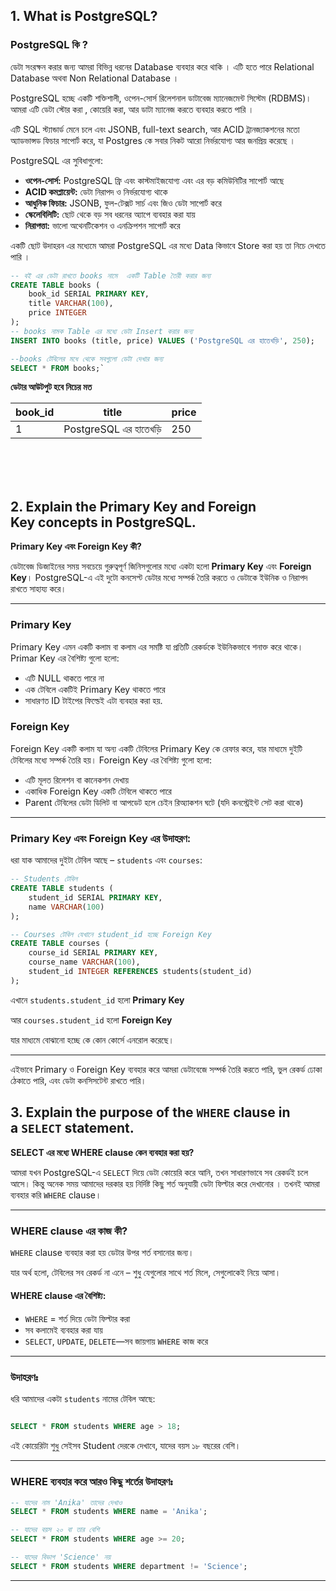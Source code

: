 ## 1. What is PostgreSQL?

### PostgreSQL কি ?

ডেটা সংরক্ষন করার জন্য আমরা বিভিন্ন ধরনের Database ব্যবহার করে থাকি । এটি হতে পারে Relational Database অথবা Non Relational Database ।

PostgreSQL হচ্ছে একটি শক্তিশালী, ওপেন-সোর্স রিলেশনাল ডাটাবেজ ম্যানেজমেন্ট সিস্টেম (RDBMS)। আমরা এটি ডেটা স্টোর করা , কোয়েরি করা, আর ডাটা ম্যানেজ করতে ব্যবহার করতে পারি ।

এটি SQL স্ট্যান্ডার্ড মেনে চলে এবং JSONB, full-text search, আর ACID ট্রানজ্যাকশনের মতো অ্যাডভান্সড ফিচার সাপোর্ট করে, যা Postgres কে সবার নিকট আরো নির্ভরযোগ্য আর জনপ্রিয় করেছে ।

PostgreSQL এর সুবিধাগুলো:

- **ওপেন-সোর্স:** PostgreSQL ফ্রি এবং কাস্টমাইজযোগ্য এবং এর বড় কমিউনিটির সাপোর্ট আছে
- **ACID কমপ্লায়েন্ট:** ডেটা নিরাপদ ও নির্ভরযোগ্য থাকে
- **আধুনিক ফিচার:** JSONB, ফুল-টেক্সট সার্চ এবং জিও ডেটা সাপোর্ট করে
- **স্কেলেবিলিটি:** ছোট থেকে বড় সব ধরনের অ্যাপে ব্যবহার করা যায়
- **নিরাপত্তা:** ভালো অথেনটিকেশন ও এনক্রিপশন সাপোর্ট করে

একটি ছোট উদাহরন এর মধ্যেমে আমরা PostgreSQL এর মধ্যে Data কিভাবে Store করা হয় তা নিচে দেখতে পারি ।

```sql
-- বই এর ডেটা রাখতে books নামে  একটি Table তৈরী করার জন্য
CREATE TABLE books (
    book_id SERIAL PRIMARY KEY,
    title VARCHAR(100),
    price INTEGER
);
-- books নামক Table এর মধ্যে ডেটা Insert করার জন্য
INSERT INTO books (title, price) VALUES ('PostgreSQL এর হাতেখড়ি', 250);

--books টেবিলের মধে থেকে সবগুলো ডেটা দেখার জন্য
SELECT * FROM books;`

```

**ডেটার আউটপুট হবে নিচের মত**

| book_id | title                 | price |
| ------- | --------------------- | ----- |
| 1       | PostgreSQL এর হাতেখড়ি | 250   |

<br/>
<br/>
<br/>

## 2. Explain the **Primary Key** and **Foreign Key** concepts in PostgreSQL.

**Primary Key এবং Foreign Key কী?**

ডেটাবেজ ডিজাইনের সময় সবচেয়ে গুরুত্বপূর্ণ জিনিসগুলোর মধ্যে একটা হলো ‍**Primary Key** এবং **Foreign Key**। PostgreSQL-এ এই দুটো কনসেপ্ট ডেটার মধ্যে সম্পর্ক তৈরি করতে ও ডেটাকে ইউনিক ও নিরাপদ রাখতে সাহায্য করে।

---

### **Primary Key**

Primary Key এমন একটি কলাম বা কলাম এর সমষ্টি যা প্রতিটি রেকর্ডকে ইউনিকভাবে শনাক্ত করে থাকে। Primar Key এর বৈশিষ্ট্য গুলো হলো:

- এটি NULL থাকতে পারে না
- এক টেবিলে একটিই Primary Key থাকতে পারে
- সাধারণত ID টাইপের ফিল্ডেই এটা ব্যবহার করা হয়.

### **Foreign Key**

Foreign Key একটি কলাম যা অন্য একটি টেবিলের Primary Key কে রেফার করে, যার মাধ্যমে দুইটি টেবিলের মধ্যে সম্পর্ক তৈরি হয়। Foreign Key এর বৈশিষ্ট্য গুলো হলো:

- এটি মূলত রিলেশন বা কানেকশন দেখায়
- একাধিক Foreign Key একটি টেবিলে থাকতে পারে
- Parent টেবিলের ডেটা ডিলিট বা আপডেট হলে চেইন রিঅ্যাকশন ঘটে (যদি কনস্ট্রেইন্ট সেট করা থাকে)

---

### Primary Key এবং Foreign Key এর উদাহরণ:

ধরা যাক আমাদের দুইটা টেবিল আছে – `students` এবং `courses`:

```sql
-- Students টেবিল
CREATE TABLE students (
    student_id SERIAL PRIMARY KEY,
    name VARCHAR(100)
);

-- Courses টেবিল যেখানে student_id হচ্ছে Foreign Key
CREATE TABLE courses (
    course_id SERIAL PRIMARY KEY,
    course_name VARCHAR(100),
    student_id INTEGER REFERENCES students(student_id)
);

```

এখানে `students.student_id` হলো **Primary Key**

আর `courses.student_id` হলো **Foreign Key**

যার মাধ্যমে বোঝানো হচ্ছে কে কোন কোর্সে এনরোল করেছে।

---

এইভাবে Primary ও Foreign Key ব্যবহার করে আমরা ডেটাবেজে সম্পর্ক তৈরি করতে পারি, ভুল রেকর্ড ঢোকা ঠেকাতে পারি, এবং ডেটা কনসিসটেন্ট রাখতে পারি।

## 3. Explain the purpose of the `WHERE` clause in a `SELECT` statement.

**SELECT এর মধ্যে WHERE clause কেন ব্যবহার করা হয়?**

আমরা যখন PostgreSQL-এ `SELECT` দিয়ে ডেটা কোয়েরি করে আনি, তখন সাধারণভাবে সব রেকর্ডই চলে আসে। কিন্তু অনেক সময় আমাদের দরকার হয় নির্দিষ্ট কিছু শর্ত অনুযায়ী ডেটা ফিল্টার করে দেখানোর । তখনই আমরা ব্যবহার করি `WHERE` clause।

---

### **WHERE clause এর কাজ কী?**

`WHERE` clause ব্যবহার করা হয় ডেটার উপর শর্ত বসানোর জন্য।

যার অর্থ হলো, টেবিলের সব রেকর্ড না এনে – শুধু যেগুলোর সাথে শর্ত মিলে, সেগুলোকেই নিয়ে আসা।

#### **WHERE clause এর বৈশিষ্ট্য:**

- `WHERE` = শর্ত দিয়ে ডেটা ফিল্টার করা
- সব কলামেই ব্যবহার করা যায়
- `SELECT`, `UPDATE`, `DELETE`—সব জায়গায় `WHERE` কাজ করে

---

### উদাহরণঃ

ধরি আমাদের একটা `students` নামের টেবিল আছে:

```sql

SELECT * FROM students WHERE age > 18;

```

এই কোয়েরিটা শুধু সেইসব Student দেরকে দেখাবে, যাদের বয়স ১৮ বছরের বেশি।

---

### WHERE ব্যবহার করে আরও কিছু শর্তের উদাহরণঃ

```sql
-- যাদের নাম 'Anika' তাদের দেখাও
SELECT * FROM students WHERE name = 'Anika';

-- যাদের বয়স ২০ বা তার বেশি
SELECT * FROM students WHERE age >= 20;

-- যাদের বিভাগ 'Science' নয়
SELECT * FROM students WHERE department != 'Science';
```

---
